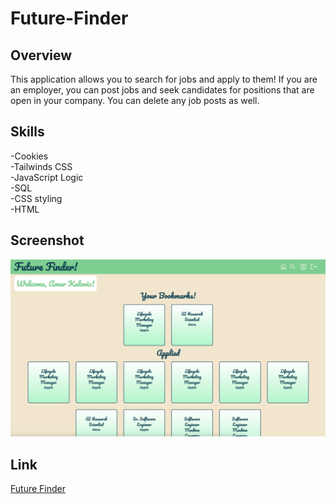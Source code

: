 # Future-Finder

## Overview

This application allows you to search for jobs and apply to them! If you are an employer, you can post jobs and seek candidates for positions that are open in your company. You can delete any job posts as well.

## Skills

-Cookies\
-Tailwinds CSS\
-JavaScript Logic\
-SQL\
-CSS styling\
-HTML

## Screenshot

![Alt text](screenshot.png "Future Finder")

## Link

[Future Finder](https://future-finder.herokuapp.com/)
